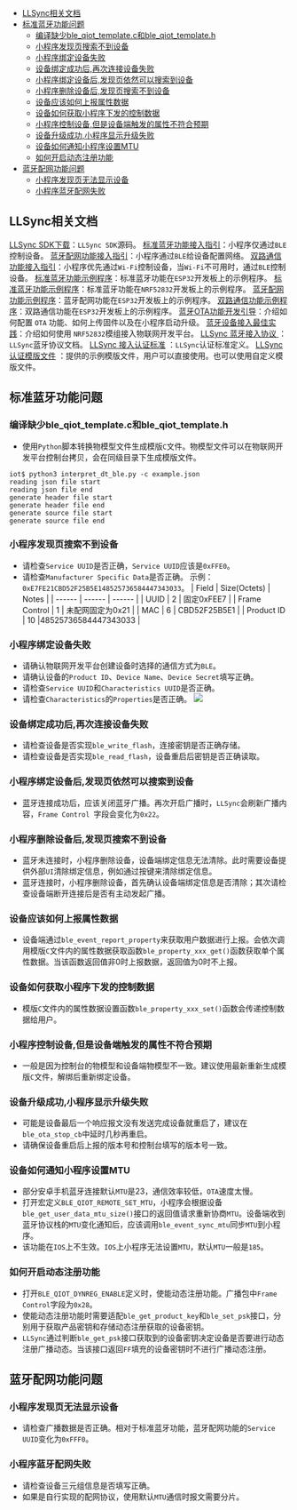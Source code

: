 
- [LLSync相关文档](#llsync相关文档)
- [标准蓝牙功能问题](#标准蓝牙功能问题)
  - [编译缺少ble_qiot_template.c和ble_qiot_template.h](#编译缺少ble_qiot_templatec和ble_qiot_templateh)
  - [小程序发现页搜索不到设备](#小程序发现页搜索不到设备)
  - [小程序绑定设备失败](#小程序绑定设备失败)
  - [设备绑定成功后,再次连接设备失败](#设备绑定成功后再次连接设备失败)
  - [小程序绑定设备后,发现页依然可以搜索到设备](#小程序绑定设备后发现页依然可以搜索到设备)
  - [小程序删除设备后,发现页搜索不到设备](#小程序删除设备后发现页搜索不到设备)
  - [设备应该如何上报属性数据](#设备应该如何上报属性数据)
  - [设备如何获取小程序下发的控制数据](#设备如何获取小程序下发的控制数据)
  - [小程序控制设备,但是设备端触发的属性不符合预期](#小程序控制设备但是设备端触发的属性不符合预期)
  - [设备升级成功,小程序显示升级失败](#设备升级成功小程序显示升级失败)
  - [设备如何通知小程序设置MTU](#设备如何通知小程序设置mtu)
  - [如何开启动态注册功能](#如何开启动态注册功能)
- [蓝牙配网功能问题](#蓝牙配网功能问题)
  - [小程序发现页无法显示设备](#小程序发现页无法显示设备)
  - [小程序蓝牙配网失败](#小程序蓝牙配网失败)

## LLSync相关文档
[LLSync SDK下载](https://github.com/tencentyun/qcloud-iot-explorer-BLE-sdk-embedded)：`LLSync SDK`源码。
[标准蓝牙功能接入指引](https://github.com/tencentyun/qcloud-iot-explorer-BLE-sdk-embedded/blob/master/docs/LLSync%20SDK%E6%A0%87%E5%87%86%E8%93%9D%E7%89%99%E5%8A%9F%E8%83%BD%E6%8E%A5%E5%85%A5%E6%8C%87%E5%BC%95.md)：小程序仅通过`BLE`控制设备。
[蓝牙配网功能接入指引](https://github.com/tencentyun/qcloud-iot-explorer-BLE-sdk-embedded/blob/master/docs/LLSync%20SDK%E8%BE%85%E5%8A%A9%E9%85%8D%E7%BD%91%E5%8A%9F%E8%83%BD%E6%8E%A5%E5%85%A5%E6%8C%87%E5%BC%95.md)：小程序通过`BLE`给设备配置网络。
[双路通信功能接入指引](https://github.com/tencentyun/qcloud-iot-explorer-BLE-sdk-embedded/blob/master/docs/LLSync%20SDK%E5%8F%8C%E8%B7%AF%E9%80%9A%E4%BF%A1%E5%8A%9F%E8%83%BD%E6%8E%A5%E5%85%A5%E6%8C%87%E5%BC%95.md)：小程序优先通过`Wi-Fi`控制设备，当`Wi-Fi`不可用时，通过`BLE`控制设备。
[标准蓝牙功能示例程序](https://github.com/tencentyun/qcloud-iot-explorer-BLE-sdk-embedded-demo/tree/master/qcloud-iot-ble-esp32)：标准蓝牙功能在`ESP32`开发板上的示例程序。
[标准蓝牙功能示例程序](https://github.com/tencentyun/qcloud-iot-explorer-BLE-sdk-embedded-demo/tree/master/qcloud-iot-ble-nrf52832)：标准蓝牙功能在`NRF52832`开发板上的示例程序。
[蓝牙配网功能示例程序](https://github.com/tencentyun/qcloud-iot-explorer-BLE-sdk-embedded-demo/tree/master/qcloud-llsync-config-net-esp32)：蓝牙配网功能在`ESP32`开发板上的示例程序。
[双路通信功能示例程序](https://github.com/tencentyun/qcloud-iot-explorer-BLE-sdk-embedded-demo/tree/master/qcloud-llsync-dual-comm)：双路通信功能在`ESP32`开发板上的示例程序。
[蓝牙OTA功能开发引导](https://cloud.tencent.com/document/product/1081/50973)：介绍如何配置 `OTA` 功能、如何上传固件以及在小程序启动升级。
[蓝牙设备接入最佳实践](https://cloud.tencent.com/document/product/1081/50969)：介绍如何使用 `NRF52832`模组接入物联网开发平台。
[LLSync 蓝牙接入协议 ](https://github.com/tencentyun/qcloud-iot-explorer-BLE-sdk-embedded/blob/master/docs/LLSync%E8%93%9D%E7%89%99%E8%AE%BE%E5%A4%87%E6%8E%A5%E5%85%A5%E5%8D%8F%E8%AE%AE.pdf)：`LLSync`蓝牙协议文档。
[LLSync 接入认证标准](https://github.com/tencentyun/qcloud-iot-explorer-BLE-sdk-embedded/blob/master/docs/%E8%85%BE%E8%AE%AF%E4%BA%91IoT%20BLE%E8%AE%BE%E5%A4%87%E6%8A%80%E6%9C%AF%E8%AE%A4%E8%AF%81%E6%B5%8B%E8%AF%95%E6%A0%87%E5%87%86%E5%8F%8A%E6%8A%A5%E5%91%8Av2.0.docx) ：`LLSync`认证标准定义。
[LLSync 认证模版文件](https://github.com/tencentyun/qcloud-iot-explorer-BLE-sdk-embedded-demo/tree/master/LLSync%E6%A0%87%E5%87%86%E8%93%9D%E7%89%99%E8%AE%A4%E8%AF%81%E6%A8%A1%E7%89%88) ：提供的示例模版文件，用户可以直接使用。也可以使用自定义模版文件。

## 标准蓝牙功能问题
### 编译缺少ble_qiot_template.c和ble_qiot_template.h
* 使用`Python`脚本转换物模型文件生成模版`C`文件。物模型文件可以在物联网开发平台控制台拷贝，会在同级目录下生成模版文件。
```
iot$ python3 interpret_dt_ble.py -c example.json 
reading json file start
reading json file end
generate header file start
generate header file end
generate source file start
generate source file end
```
### 小程序发现页搜索不到设备
* 请检查`Service UUID`是否正确，`Service UUID`应该是`0xFFE0`。
* 请检查`Manufacturer Specific Data`是否正确。
示例：`0xE7FE21CBD52F25B5E148525736584447343033`。
| Field | Size(Octets) | Notes |
| ------ | ------ | ------ |
| UUID | 2 | 固定0xFEE7 |
| Frame Control | 1 | 未配网固定为0x21 |
| MAC | 6 | CBD52F25B5E1 |
| Product ID | 10 |48525736584447343033 |
### 小程序绑定设备失败
* 请确认物联网开发平台创建设备时选择的通信方式为`BLE`。
* 请确认设备的`Product ID`、`Device Name`、`Device Secret`填写正确。
* 请检查`Service UUID`和`Characteristics UUID`是否正确。
* 请检查`Characteristics`的`Properties`是否正确。
![](https://qcloudimg.tencent-cloud.cn/raw/70a958005e56d2aa62c6e9b62fa04ab6.png)
### 设备绑定成功后,再次连接设备失败
* 请检查设备是否实现`ble_write_flash`，连接密钥是否正确存储。
* 请检查设备是否实现`ble_read_flash`，设备重启后密钥是否正确读取。
### 小程序绑定设备后,发现页依然可以搜索到设备
* 蓝牙连接成功后，应该关闭蓝牙广播。再次开启广播时，`LLSync`会刷新广播内容，`Frame Control `字段会变化为`0x22`。
### 小程序删除设备后,发现页搜索不到设备
* 蓝牙未连接时，小程序删除设备，设备端绑定信息无法清除。此时需要设备提供外部`UI`清除绑定信息，例如通过按键来清除绑定信息。
* 蓝牙连接时，小程序删除设备，首先确认设备端绑定信息是否清除；其次请检查设备端断开连接后是否有主动发起广播。
### 设备应该如何上报属性数据
* 设备端通过`ble_event_report_property`来获取用户数据进行上报。会依次调用模版`C`文件内的属性数据获取函数`ble_property_xxx_get()`函数获取单个属性数据。当该函数返回值非0时上报数据，返回值为0时不上报。
### 设备如何获取小程序下发的控制数据
* 模版`C`文件内的属性数据设置函数`ble_property_xxx_set()`函数会传递控制数据给用户。
### 小程序控制设备,但是设备端触发的属性不符合预期
* 一般是因为控制台的物模型和设备端物模型不一致。建议使用最新重新生成模版`C`文件，解绑后重新绑定设备。
### 设备升级成功,小程序显示升级失败
* 可能是设备最后一个响应报文没有发送完成设备就重启了，建议在`ble_ota_stop_cb`中延时几秒再重启。
* 请确保设备重启后上报的版本号和控制台填写的版本号一致。
### 设备如何通知小程序设置MTU
* 部分安卓手机蓝牙连接默认`MTU`是23，通信效率较低，`OTA`速度太慢。
* 打开宏定义`BLE_QIOT_REMOTE_SET_MTU`，小程序会根据设备`ble_get_user_data_mtu_size()`接口的返回值请求重新协商`MTU`。设备端收到蓝牙协议栈的`MTU`变化通知后，应该调用`ble_event_sync_mtu`同步`MTU`到小程序。
* 该功能在`IOS`上不生效。`IOS`上小程序无法设置`MTU`，默认`MTU`一般是`185`。
### 如何开启动态注册功能
* 打开`BLE_QIOT_DYNREG_ENABLE`定义时，使能动态注册功能。广播包中`Frame Control`字段为`0x28`。
* 使能动态注册功能时需要适配`ble_get_product_key`和`ble_set_psk`接口，分别用于获取产品密钥和存储动态注册获取的设备密钥。
* `LLSync`通过判断`ble_get_psk`接口获取到的设备密钥决定设备是否要进行动态注册广播动态。当该接口返回`FF`填充的设备密钥时不进行广播动态注册。
## 蓝牙配网功能问题
### 小程序发现页无法显示设备
* 请检查广播数据是否正确。相对于标准蓝牙功能，蓝牙配网功能的`Service UUID`变化为`0xFFF0`。
### 小程序蓝牙配网失败
* 请检查设备三元组信息是否填写正确。
* 如果是自行实现的配网协议，使用默认`MTU`通信时报文需要分片。
